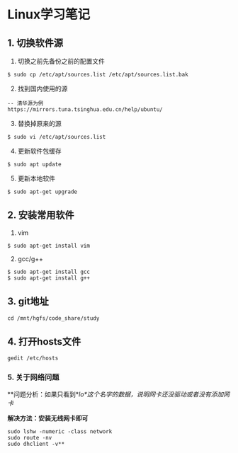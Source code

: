 # Linux学习笔记

## 1. 切换软件源

1. 切换之前先备份之前的配置文件

```
$ sudo cp /etc/apt/sources.list /etc/apt/sources.list.bak
```

2. 找到国内使用的源

```
-- 清华源为例
https://mirrors.tuna.tsinghua.edu.cn/help/ubuntu/
```

3. 替换掉原来的源

```
$ sudo vi /etc/apt/sources.list
```

4. 更新软件包缓存

```
$ sudo apt update
```

5. 更新本地软件

```
$ sudo apt-get upgrade
```

## 2. 安装常用软件

1. vim

```
$ sudo apt-get install vim
```

2. gcc/g++

```
$ sudo apt-get install gcc
$ sudo apt-get install g++
```



## 3. git地址

```
cd /mnt/hgfs/code_share/study
```



## 4. 打开hosts文件

```
gedit /etc/hosts
```



### 5. 关于网络问题

**问题分析：如果只看到\**lo\**这个名字的数据，说明网卡还没驱动或者没有添加网卡**

**解决方法：安装无线网卡即可**

```
sudo lshw -numeric -class network
sudo route -nv
sudo dhclient -v**
```




